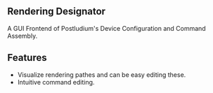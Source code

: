 Rendering Designator
---

A GUI Frontend of Postludium's Device Configuration and Command Assembly.

## Features

- Visualize rendering pathes and can be easy editing these.
- Intuitive command editing.
